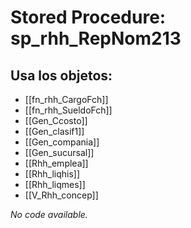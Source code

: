 # Stored Procedure: sp_rhh_RepNom213

## Usa los objetos:
- [[fn_rhh_CargoFch]]
- [[fn_rhh_SueldoFch]]
- [[Gen_Ccosto]]
- [[Gen_clasif1]]
- [[Gen_compania]]
- [[Gen_sucursal]]
- [[Rhh_emplea]]
- [[Rhh_liqhis]]
- [[Rhh_liqmes]]
- [[V_Rhh_concep]]

*No code available.*
